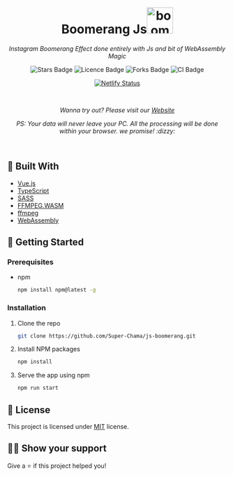 <h1 align="center">Boomerang Js<img width="60px" src="https://openmoji.org/data/color/svg/1FA83.svg" alt="boomerang"/></h1>
<p align="center"><i>Instagram Boomerang Effect done entirely with Js and bit of WebAssembly Magic</i></p>
<div align="center">
<a><img src="https://img.shields.io/github/stars/Super-Chama/js-boomerang?style=plastic" alt="Stars Badge"/></a>
<a><img src="https://img.shields.io/github/license/Super-Chama/js-boomerang?style=plastic" alt="Licence Badge"/></a>
<a><img src="https://img.shields.io/github/forks/Super-Chama/js-boomerang?style=plastic" alt="Forks Badge"/></a>
<a><img src="https://travis-ci.com/Super-Chama/js-boomerang.svg?branch=main" alt="CI Badge"/></a>
  
[![Netlify Status](https://api.netlify.com/api/v1/badges/c88ca14f-4bfb-44ef-a1a4-b242833d149d/deploy-status)](https://app.netlify.com/sites/js-boomerang/deploys)
</div>

<br>
<p align="center"><i>Wanna try out? Please visit our <a href="https://js-boomerang.netlify.app/">Website</a></i></p>
<p align="center"><i>PS: Your data will never leave your PC. All the processing will be done within your browser. we promise! :dizzy:</i></p>
<br>

## :wrench: Built With

* [Vue.js](https://vuejs.org)
* [TypeScript](https://typescriptlang.org)
* [SASS](https://sass-lang.com)
* [FFMPEG.WASM](https://ffmpegwasm.github.io)
* [ffmpeg](https://ffmpeg.org)
* [WebAssembly](https://webassembly.org)

## :running: Getting Started

### Prerequisites

* npm
  ```sh
  npm install npm@latest -g
  ```

### Installation

1. Clone the repo
   ```sh
   git clone https://github.com/Super-Chama/js-boomerang.git
   ```
2. Install NPM packages
   ```sh
   npm install
   ```
3. Serve the app using npm
   ```sh
   npm run start
   ```

## :pencil: License

This project is licensed under [MIT](https://opensource.org/licenses/MIT) license.

## :man_astronaut: Show your support

Give a :star: if this project helped you!
